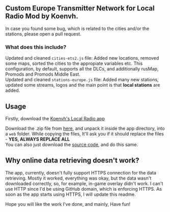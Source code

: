 ## Custom Europe Transmitter Network for Local Radio Mod by Koenvh.

In case you found some bug, which is related to the cities and/or the stations, please open a pull request.<br>

### What does this include?

Updated and cleaned `cities-ets2.js` file: Added new locations, removed some maps, sorted the cities to the appropiate variables etc. This configuration, by default, supports all the DLCs, and additionally rusMap, Promods and Promods Middle East. <br>
Updated and cleaned `stations-europe.js` file: Added many new stations, updated some streams, logos and the main point is that **local stations** are added.

## Usage

Firstly, download the [Koenvh's Local Radio app](https://github.com/koenvh1/ets2-local-radio)

Download the .zip file from [here](https://github.com/barteqcz/custom-transmitter-network/releases/latest), and unpack it inside the app directory, into a `web` folder. While copying the files, It'll ask you if it should replace the files - **YES, ALWAYS REPLACE ALL** <br>
You can also just download the [source code](https://github.com/barteqcz/ctn/archive/refs/heads/main.zip), and do this same. <br>

## Why online data retrieving doesn't work?

The app, currently, doesn't fully support HTTPS connection for the data retrieving. Mostly it worked, everything was okay, but the data wasn't downloaded correctly, so, for example, in-game overlay didn't work. I can't use HTTP since I'd be using GitHub domain, which is enforcing HTTPS. As soon as the app starts using HTTPS, I will update this readme. 

Hope you will like the work I've done, and mainly, Have fun!
